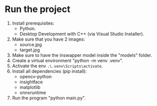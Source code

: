 # Run the project

1. Install prerequisites:
	- Python.
	- Desktop Development with C++ (via Visual Studio Installer).
2. Make sure that you have 2 images:
	- source.jpg
	- target.jpg
3. Make sure to have the inswapper model inside the "models" folder.
4. Create a virtual environment "python -m venv .venv".
5. Activate the env `.\.venv\Scripts\activate`.
6. Install all dependencies (pip install):
	- opencv-python
	- insightface
	- matplotlib
	- onnxruntime
7. Run the program "python main.py".
